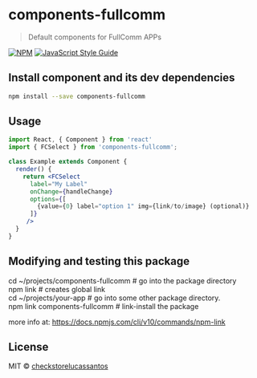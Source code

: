 # components-fullcomm

> Default components for FullComm APPs

[![NPM](https://img.shields.io/npm/v/components-fullcomm.svg)](https://www.npmjs.com/package/components-fullcomm) [![JavaScript Style Guide](https://img.shields.io/badge/code_style-standard-brightgreen.svg)](https://standardjs.com)

## Install component and its dev dependencies

```bash
npm install --save components-fullcomm
```

## Usage

```jsx
import React, { Component } from 'react'
import { FCSelect } from 'components-fullcomm';

class Example extends Component {
  render() {
    return <FCSelect
      label="My Label"
      onChange={handleChange}
      options={[
        {value={0} label="option 1" img={link/to/image} (optional)}
      ]}
     />
  }
}
```

## Modifying and testing this package

cd ~/projects/components-fullcomm   # go into the package directory<br>
npm link                    # creates global link<br>
cd ~/projects/your-app   # go into some other package directory.<br>
npm link components-fullcomm              # link-install the package<br>

more info at: https://docs.npmjs.com/cli/v10/commands/npm-link

## License

MIT © [checkstorelucassantos](https://github.com/checkstorelucassantos)
